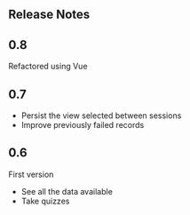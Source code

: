 ## Release Notes
## 0.8
Refactored using Vue

## 0.7
* Persist the view selected between sessions
* Improve previously failed records

## 0.6
First version
 * See all the data available
 * Take quizzes